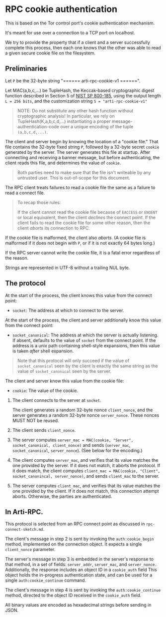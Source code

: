 # RPC cookie authentication

This is based on the Tor control port's cookie authentication mechanism.

It's meant for use over a connection to a TCP port on localhost.

We try to provide the property that if a client and a server successfully
complete this process, then each one knows that the other was able to read
a given secure cookie file on the filesystem.


## Preliminaries

Let `P` be the 32-byte string
"====== arti-rpc-cookie-v1 ======".

Let MAC(a,b,c,...) be TupleHash,
the Keccak-based cryptographic digest function
described in Section 5 of [NIST SP 800-185],
using the output length `L = 256 bits`,
and the customization string `S = "arti-rpc-cookie-v1"`

> NOTE: Do not substitute any other hash function without cryptographic
> analysis!  In particular, we rely on TupleHash(K,a,b,c,d,...)
> instantiating a proper message-authentication-code over a unique
> encoding of the tuple `(a,b,c,d,...)`.

The client and server begin by knowing the location of a "cookie file."
That file contains the 32-byte fixed string `P`, followed by a 32-byte secret
`cookie` generated by the server. The server generates this file at startup.
After connecting and receiving a banner message,
but before authenticating, the client reads this file,
and determines the value of `cookie`.

> Both parties need to make sure that the file isn't writeable by any
> untrusted user.  This is out-of-scope for this document.

The RPC client treats failures to read a cookie file
the same as a failure to read a connect file.

> To recap those rules:
>
> If the client cannot read the cookie file because of `EACCESS` or `ENOENT`
> or local equivalent,
> then the client *declines* the connect point.
> If the client fails to read the cookie file for some other reason,
> then the client *aborts* its connection to RPC.

If the cookie file is malformed, the client also *aborts*.
(A cookie file is malformed if it does not begin with `P`,
or if it is not exactly 64 bytes long.)

If the RPC server cannot write the cookie file,
it is a fatal error regardless of the reason.

Strings are represented in UTF-8 without a trailing NUL byte.

[NIST SP 800-185]: https://nvlpubs.nist.gov/nistpubs/SpecialPublications/NIST.SP.800-185.pdf

## The protocol

At the start of the process,
the client knows this value from the connect point:
  - `socket`: The address at which to connect to the server.

At the start of the process,
the client and server additionally know this value from the connect point:
  - `socket_canonical`:
     The address at which the server is actually listening.
     If absent, defaults to the value of `socket` from the connect point.
     If the address is a unix path containing shell-style expansions,
     then this value is taken _after_ shell expansion.

> Note that this protocol will only succeed
> if the value of `socket_canonical` seen by the client
> is exactly the same string as
> the value of `socket_canonical` seen by the server.

The client and server know this value from the cookie file:
  - `cookie`: The value of the cookie.

1. The client connects to the server at `socket`.

   The client generates a random 32-byte nonce `client_nonce`,
   and the server generates a random 32-byte nonce `server_nonce`.
   These nonces MUST NOT be reused.

2. The client sends `client_nonce`.

3. The server computes
   `server_mac = MAC(cookie, "Server", socket_canonical, client_nonce)`
   and sends (`server_mac`, `socket_canonical`, `server_nonce`).
   (See below for the encoding.)

4. The client computes `server_mac`,
   and verifies that its value matches the one
   provided by the server.  If it does not match, it aborts the protocol.
   If it does match, the client computes
   `client_mac = MAC(cookie, "Client", socket_canonincal, server_nonce)`,
   and sends `client_mac` to the server.

5. The server computes `client_mac`, and verifies that its value matches the one
   provided by the client.  If it does not match, this connection attempt aborts.
   Otherwise, the parties are authenticated.

## In Arti-RPC.

This protocol is selected from an RPC connect point as discussed
in `rpc-connect-sketch.md`.

The client's message in step 2 is sent by invoking the `auth:cookie_begin` method,
implemented on the connection object.
It expects a single `client_nonce` parameter.

The server's message in step 3 is embedded in the server's response to that
method, in a set of fields: `server_addr`, `server_mac`, and `server_nonce.`
Additionally, the response includes an object ID in a `cookie_auth` field
This object holds the in-progress authentication state, and can be used
for a single `auth:cookie_continue` command.

The client's message in step 4 is sent by invoking the
`auth:cookie_continue` method,
directed to the object ID received in the `cookie_auth` field.

All binary values are encoded as hexadecimal strings before sending in JSON.

